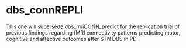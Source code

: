 # dbs_connREPLI
This one will supersede dbs_mriCONN_predict for the replication trial of previous findings regarding fMRI connectivity patterns predicting motor, cognitive and affective outcomes after STN DBS in PD.
